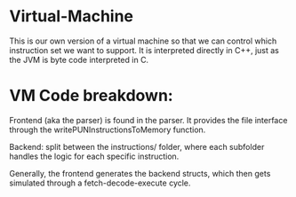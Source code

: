 # Virtual-Machine

This is our own version of a virtual machine so that we can control which instruction set we want to support. It is interpreted directly in C++, just as the JVM is byte code interpreted in C.

# VM Code breakdown:
Frontend (aka the parser) is found in the parser. It provides the file interface through the writePUNInstructionsToMemory function.

Backend: split between the instructions/ folder, where each subfolder handles the logic for each specific instruction.

Generally, the frontend generates the backend structs, which then gets simulated through a fetch-decode-execute cycle.


